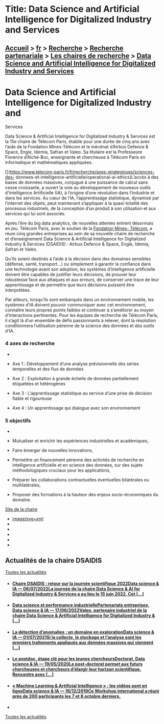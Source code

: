 # Title: Data Science and Artificial Intelligence for Digitalized Industry and Services

## [Accueil](https://www.telecom-paris.fr "https://www.telecom-paris.fr") > [fr](https://www.telecom-paris.fr/fr "fr") > [Recherche](https://www.telecom-paris.fr/fr/recherche "Recherche") > [Recherche partenariale](https://www.telecom-paris.fr/fr/recherche/partenariale "Recherche partenariale") > [Les chaires de recherche](https://www.telecom-paris.fr/fr/recherche/partenariale/chaires "Les chaires de recherche") > [Data Science and Artificial Intelligence for Digitalized Industry and Services](https://www.telecom-paris.fr/fr/recherche/partenariale/chaires/data-science-ai-digitalized-industry-services)

[](https://www.telecom-paris.fr/fr/accueil)

# Data Science and Artificial Intelligence for Digitalized Industry and
Services

Data Science & Artificial Intelligence for Digitalized Industry & Services est
la 15e chaire de Télécom Paris, établie pour une durée de cinq ans avec l’aide
de la Fondation Mines-Télécom et le mécénat d’Airbus Defence & Space, Engie,
Idemia, Safran et Valeo. Sa titulaire est la Professeure Florence d’Alché-Buc,
enseignante et chercheuse à Télécom Paris en informatique et mathématiques
appliquées.

[](https://www.telecom-paris.fr/fr/recherche/axes-strategiques/sciences-des-
donnees-et-intelligence-artificielle/operational-ai-ethics)L’accès à des bases
de données massives, conjugué à une puissance de calcul sans cesse croissante,
a ouvert la voie au développement de nouveaux outils d’Intelligence
Artificielle (IA), à l’origine d’une révolution dans l’industrie et dans les
services. Au cœur de l’IA, l’apprentissage statistique, dynamisé par
l’internet des objets, peut maintenant s’appliquer à la quasi-totalité des
processus industriels, de la conception d’un produit à son utilisation et aux
services qui lui sont associés.

Après l’ère du big data analytics, de nouvelles attentes entrent désormais en
jeu. Télécom Paris, avec le soutien de la [Fondation Mines-
Télécom](http://www.fondation-mines-telecom.fr), a réuni cinq grandes
entreprises au sein de sa nouvelle chaire de recherche et d’enseignement Data
Science & Artificial Intelligence for Digitalized Industry & Services
(DSAIDIS) : Airbus Defence & Space, Engie, Idemia, Safran et Valeo.

Qu’ils soient destinés à l’aide à la décision dans des domaines sensibles
(défense, santé, transport…) ou simplement à garantir la confiance dans une
technologie avant son adoption, les systèmes d’intelligence artificielle
doivent être capables de justifier leurs décisions, de prouver leur robustesse
face aux attaques et aux erreurs, de conserver une trace de leur apprentissage
et de permettre que leurs décisions puissent être interprétées.

Par ailleurs, lorsqu’ils sont embarqués dans un environnement mobile, les
systèmes d’IA doivent pouvoir communiquer avec cet environnement, connaître
leurs propres points faibles et continuer à s’améliorer au moyen
d’interactions pertinentes. Pour les équipes de recherche de Télécom Paris, il
s’agit là d’un ensemble de défis passionnants à relever, dont la résolution
conditionnera l’utilisation pérenne de la science des données et des outils
d’IA.

### 4 axes de recherche

  * 

  * Axe 1 : Développement d’une analyse prévisionnelle des séries temporelles et des flux de données
  * Axe 2 : Exploitation à grande échelle de données partiellement étiquetées et hétérogènes
  * Axe 3 : L’apprentissage statistique au service d’une prise de décision fiable et rigoureuse
  * Axe 4 : Un apprentissage qui dialogue avec son environnement

### 5 objectifs

  * 

  * Mutualiser et enrichir les expériences industrielles et académiques,
  * Faire émerger de nouvelles innovations,
  * Permettre un financement pérenne des activités de recherche en intelligence artificielle et en science des données, sur des sujets méthodologiques cruciaux pour les applications,
  * Préparer les collaborations contractuelles éventuelles bilatérales ou multilatérales,
  * Proposer des formations à la hauteur des enjeux socio-économiques du domaine.

[Site de la chaire](https://datascienceandai.wp.imt.fr "Site de la chaire")

  * [ image/svg+xml ](https://www.airbus.com "Airbus")
  * [ ](https://www.engie.fr)
  * [ ](https://www.idemia.com "Idemia")
  * [ ](https://www.safran-group.com/fr)
  * [ ](https://www.valeo.com)
  * [ ](https://www.fondation-mines-telecom.org "Fondation Mines-Télécom")

## Actualités de la chaire DSAIDIS

[Toutes les actualités](https://www.telecom-paris.fr/news/newsroom "Toutes les
actualités")

  * #### [Chaire DSAIDIS : retour sur la journée scientifique 2022Data science & IA — 06/07/2022La journée de la chaire Data Science & AI for Digitalized Industry & Services a eu lieu le 15 juin 2022. Cet [...]](https://www.telecom-paris.fr/data-science-ai-digital-industry-services-journee-scientifique-2022 "Chaire DSAIDIS : retour sur la journée scientifique 2022")
  * #### [Data science et performance industriellePartenariats entreprises, Data science & IA — 17/06/2022Valeo, partenaire industriel de la chaire Data Science & Artificial Intelligence for Digitalized Industry & [...]](https://www.telecom-paris.fr/data-science-performance-industrielle-valeo "Data science et performance industrielle")
  * #### [La détection d’anomalies : un domaine en explorationData science & IA — 01/07/2021Si la collecte, le stockage et l’analyse sont les premiers traitements appliqués aux données massives qui viennent [...]](https://www.telecom-paris.fr/detection-anomalies-domaine-exploration "La détection d’anomalies : un domaine en exploration")
  * #### [Le postdoc, étape clé pour les jeunes chercheursDoctorat, Data science & IA — 19/05/2020Le post-doctorat permet aux futurs chercheuses et chercheurs d’élargir leur horizon scientifique. Rencontre avec [...]](https://www.telecom-paris.fr/postdoc-etape-carriere-jeunes-chercheurs "Le postdoc, étape clé pour les jeunes chercheurs")
  * #### [« Machine Learning & Artificial Intelligence » : les vidéos sont en ligneData science & IA — 16/12/2019Ce Workshop international a réuni près de 200 participants les 7 et 8 octobre derniers.](https://www.telecom-paris.fr/workshop-machine-learning-artificial-intelligence-200-participants "« Machine Learning & Artificial Intelligence » : les vidéos sont en ligne")
  * 

[Toutes les actualités](https://www.telecom-paris.fr/news/newsroom "Toutes les
actualités")

